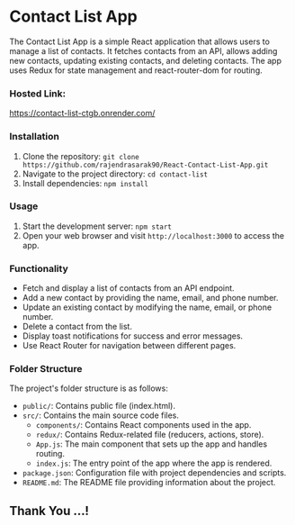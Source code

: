 # Contact List App

The Contact List App is a simple React application that allows users to manage a list of contacts. It fetches contacts from an API, allows adding new contacts, updating existing contacts, and deleting contacts. The app uses Redux for state management and react-router-dom for routing.

### Hosted Link:

https://contact-list-ctgb.onrender.com/

### Installation

1. Clone the repository: `git clone https://github.com/rajendrasarak90/React-Contact-List-App.git`
2. Navigate to the project directory: `cd contact-list`
3. Install dependencies: `npm install`

### Usage

1. Start the development server: `npm start`
2. Open your web browser and visit `http://localhost:3000` to access the app.

### Functionality

- Fetch and display a list of contacts from an API endpoint.
- Add a new contact by providing the name, email, and phone number.
- Update an existing contact by modifying the name, email, or phone number.
- Delete a contact from the list.
- Display toast notifications for success and error messages.
- Use React Router for navigation between different pages.

### Folder Structure

The project's folder structure is as follows:

- `public/`: Contains public file (index.html).
- `src/`: Contains the main source code files.
  - `components/`: Contains React components used in the app.
  - `redux/`: Contains Redux-related file (reducers, actions, store).
  - `App.js`: The main component that sets up the app and handles routing.
  - `index.js`: The entry point of the app where the app is rendered.
- `package.json`: Configuration file with project dependencies and scripts.
- `README.md`: The README file providing information about the project.

## Thank You ...!
